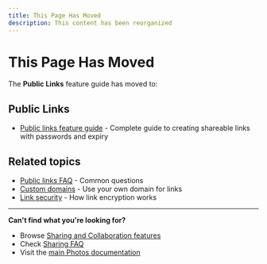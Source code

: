 ```yaml
---
title: This Page Has Moved
description: This content has been reorganized
---
```


# This Page Has Moved

The **Public Links** feature guide has moved to:

## Public Links
- [Public links feature guide](/photos/features/sharing-and-collaboration/public-links) - Complete guide to creating shareable links with passwords and expiry

## Related topics
- [Public links FAQ](/photos/faq/sharing-and-collaboration#public-links) - Common questions
- [Custom domains](/photos/features/sharing-and-collaboration/custom-domains/) - Use your own domain for links
- [Link security](/photos/faq/security-and-privacy#sharing-encryption) - How link encryption works

---

**Can't find what you're looking for?**
- Browse [Sharing and Collaboration features](/photos/features/sharing-and-collaboration/share)
- Check [Sharing FAQ](/photos/faq/sharing-and-collaboration)
- Visit the [main Photos documentation](/photos/)
